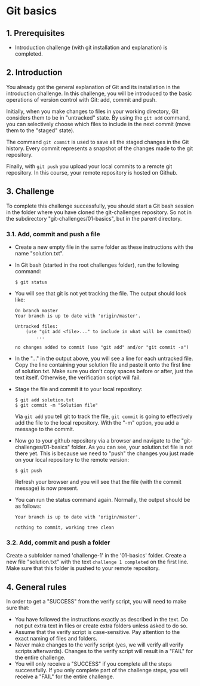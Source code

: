 # Git basics

## 1. Prerequisites

-   Introduction challenge (with git installation and explanation) is completed.

## 2. Introduction

You already got the general explanation of Git and its installation in the introduction challenge. In this challenge, you will be introduced to the basic operations of version control with Git: add, commit and push.

Initially, when you make changes to files in your working directory, Git considers them to be in "untracked" state. By using the `git add` command, you can selectively choose which files to include in the next commit (move them to the "staged" state).

The command `git commit` is used to save all the staged changes in the Git history. Every commit represents a snapshot of the changes made to the git repository.

Finally, with `git push` you upload your local commits to a remote git repository. In this course, your remote repository is hosted on Github.

## 3. Challenge

To complete this challenge successfully, you should start a Git bash session in the folder where you have cloned the git-challenges repository. So not in the subdirectory "git-challenges/01-basics", but in the parent directory.

### 3.1. Add, commit and push a file

-   Create a new empty file in the same folder as these instructions with the name "solution.txt".
-   In Git bash (started in the root challenges folder), run the following command:

    ```console
    $ git status
    ```

-   You will see that git is not yet tracking the file. The output should look like:

    ```text
    On branch master
    Your branch is up to date with 'origin/master'.

    Untracked files:
        (use "git add <file>..." to include in what will be committed)
            ...

    no changes added to commit (use "git add" and/or "git commit -a")
    ```

-   In the "..." in the output above, you will see a line for each untracked file. Copy the line containing your solution file and paste it onto the first line of solution.txt. Make sure you don't copy spaces before or after, just the text itself. Otherwise, the verification script will fail.
-   Stage the file and commit it to your local repository:
    ```console
    $ git add solution.txt
    $ git commit -m "Solution file"
    ```
    Via `git add` you tell git to track the file, `git commit` is going to effectively add the file to the local repository. With the "-m" option, you add a message to the commit.
-   Now go to your github repository via a browser and navigate to the "git-challenges/01-basics" folder. As you can see, your solution.txt file is not there yet. This is because we need to "push" the changes you just made on your local repository to the remote version:
    ```console
    $ git push
    ```
    Refresh your browser and you will see that the file (with the commit message) is now present.
-   You can run the status command again. Normally, the output should be as follows:

    ```text
    Your branch is up to date with 'origin/master'.

    nothing to commit, working tree clean
    ```

### 3.2. Add, commit and push a folder

Create a subfolder named 'challenge-1' in the '01-basics' folder. Create a new file "solution.txt" with the text `challenge 1 completed` on the first line. Make sure that this folder is pushed to your remote repository.

## 4. General rules

In order to get a "SUCCESS" from the verify script, you will need to make sure that:

-   You have followed the instructions exactly as described in the text. Do not put extra text in files or create extra folders unless asked to do so.
-   Assume that the verify script is case-sensitive. Pay attention to the exact naming of files and folders.
-   Never make changes to the verify script (yes, we will verify all verify scripts afterwards). Changes to the verify script will result in a "FAIL" for the entire challenge.
-   You will only receive a "SUCCESS" if you complete all the steps successfully. If you only complete part of the challenge steps, you will receive a "FAIL" for the entire challenge.
